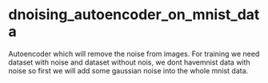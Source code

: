 # dnoising_autoencoder_on_mnist_data
Autoencoder which will remove the noise from images. For training we need dataset with noise and dataset without nois, we dont havemnist data with noise so first we will add some gaussian noise into the whole mnist data.
